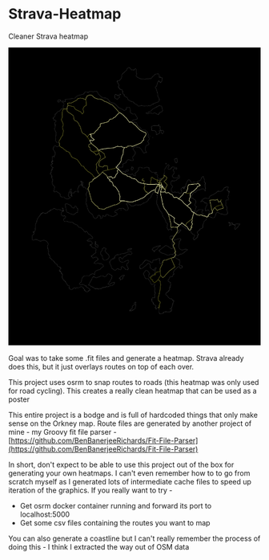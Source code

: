 # Strava-Heatmap
Cleaner Strava heatmap

![](Final.png)

Goal was to take some .fit files and generate a heatmap. Strava already does this, but it just overlays routes on top of each over. 

This project uses osrm to snap routes to roads (this heatmap was only used for road cycling). This creates a really clean heatmap that can be used 
as a poster

This entire project is a bodge and is full of hardcoded things that only make sense on the Orkney map. Route files are generated by another project 
of mine - my Groovy fit file parser - [https://github.com/BenBanerjeeRichards/Fit-File-Parser](https://github.com/BenBanerjeeRichards/Fit-File-Parser)

In short, don't expect to be able to use this project out of the box for generating your own heatmaps. I can't even remember how to to go from scratch 
myself as I generated lots of intermediate cache files to speed up iteration of the graphics. If you really want to try - 

* Get osrm docker container running and forward its port to localhost:5000
* Get some csv files containing the routes you want to map 

You can also generate a coastline but I can't really remember the process of doing this - I think I extracted the way out of OSM data 

